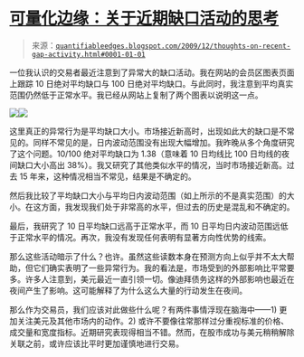 <!--yml

分类：未分类

日期：2024-05-18 13:09:20

-->

# [可量化边缘：关于近期缺口活动的思考](http://quantifiableedges.blogspot.com/2009/12/thoughts-on-recent-gap-activity.html#0001-01-01)

> 来源：[`quantifiableedges.blogspot.com/2009/12/thoughts-on-recent-gap-activity.html#0001-01-01`](http://quantifiableedges.blogspot.com/2009/12/thoughts-on-recent-gap-activity.html#0001-01-01)

一位我认识的交易者最近注意到了异常大的缺口活动。我在网站的会员区图表页面上跟踪 10 日绝对平均缺口与 100 日绝对平均缺口。与此同时，我注意到平均真实范围仍然低于正常水平。我已经从网站上复制了两个图表以说明这一点。

![](https://blogger.googleusercontent.com/img/b/R29vZ2xl/AVvXsEhfT_k4qJZtT7RdJy9gxJzUy6N3VQ5fME8C6X3gVpE_oBJeluSkEH7Pj3QgydO-mKLbufgGjx5bkXAM7BpvQDDUuqpSdzIIbWegHiJIwKgI9HaIk2EMBnxfS2okgx-SHcakE_UVlKT_QXXM/s1600-h/2009-12-2+png1.png)![](https://blogger.googleusercontent.com/img/b/R29vZ2xl/AVvXsEjXw1AQpyeak0SsgLolGMN07zw8BW9WPMH4nXKF62gFuT_A5MR1JKr6XnONLVE7vFFOaTab1BMcK8ccJoWhyphenhyphenBwUx_yz7dWEQywo8uzZoI1OMzItEW4VGpS3VYiz860CyOjlFu1AvCOuhyphenhyphen3Q/s1600-h/2009-12-2+png2.png)

这里真正的异常行为是平均缺口大小。市场接近新高时，出现如此大的缺口是不常见的。同样不常见的是，日内波动范围没有出现大幅增加。我昨晚从多个角度研究了这个问题。10/100 绝对平均缺口为 1.38（意味着 10 日均线比 100 日均线的夜间缺口大小高出 38%）。我又研究了其他类似水平的情况，当时市场接近新高。过去 15 年来，这种情况相当不常见，结果是不确定的。

然后我比较了平均缺口大小与平均日内波动范围（如上所示的不是真实范围）的大小。在这方面，我发现我们处于非常高的水平，但过去的历史是混乱和不确定的。

最后，我研究了 10 日平均缺口远高于正常水平，而 10 日平均日内波动范围远低于正常水平的情况。再次，我没有发现任何表明有显著方向性优势的线索。

那么这些活动暗示了什么？也许。虽然这些读数本身在预测方向上似乎并不太大帮助，但它们确实表明了一些异常行为。我的看法是，市场受到的外部影响比平常要多。许多人注意到，美元最近一直引领一切。像迪拜债务这样的外部影响也最近在夜间产生了影响。这可能解释了为什么这么大量的行动发生在夜间。

那么作为交易员，我们应该对此做些什么呢？有两件事情浮现在脑海中——1) 更加关注美元及其他市场内的动作。2) 或许不要像往常那样过分重视标准的价格、成交量和宽度指标。近期研究表现得相当不错。然而，在股市成功与美元稍稍解除关联之前，或许应该比平时更加谨慎地进行交易。
